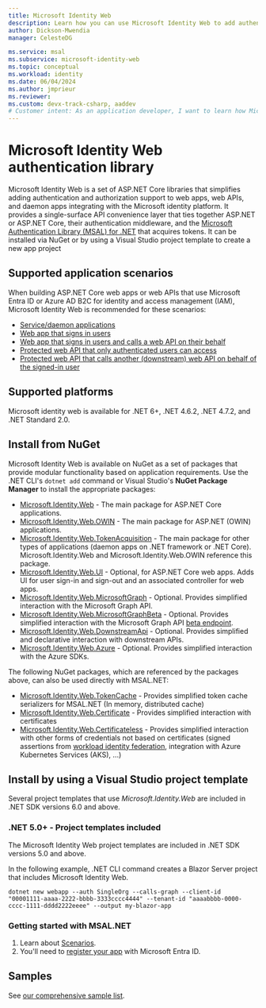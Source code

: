 ```yaml
---
title: Microsoft Identity Web
description: Learn how you can use Microsoft Identity Web to add authentication and authorization to web apps, web APIs, and daemon applications. 
author: Dickson-Mwendia
manager: CelesteDG

ms.service: msal
ms.subservice: microsoft-identity-web
ms.topic: conceptual
ms.workload: identity
ms.date: 06/04/2024
ms.author: jmprieur
ms.reviewer:
ms.custom: devx-track-csharp, aaddev
# Customer intent: As an application developer, I want to learn how Microsoft Identity Web can help me protect my services with the Microsoft identity platform. 
---
```


# Microsoft Identity Web authentication library

Microsoft Identity Web is a set of ASP.NET Core libraries that simplifies adding authentication and authorization support to web apps,  web APIs, and daemon apps integrating with the Microsoft identity platform. It provides a single-surface API convenience layer  that ties together ASP.NET or ASP.NET Core, their authentication middleware, and the [Microsoft Authentication Library (MSAL) for .NET](https://github.com/azuread/microsoft-authentication-library-for-dotnet) that acquires tokens. It can be installed via NuGet or by using a Visual Studio project template to create a new app project

## Supported application scenarios

When building ASP.NET Core web apps or web APIs that use Microsoft Entra ID or Azure AD B2C for identity and access management (IAM), Microsoft Identity Web is recommended for these scenarios:

- [Service/daemon applications](/azure/active-directory/develop/scenario-daemon-overview)
- [Web app that signs in users](/azure/active-directory/develop/scenario-web-app-sign-user-overview)
- [Web app that signs in users and calls a web API on their behalf](/azure/active-directory/develop/scenario-web-app-call-api-overview)
- [Protected web API that only authenticated users can access](/azure/active-directory/develop/scenario-protected-web-api-overview)
- [Protected web API that calls another (downstream) web API on behalf of the signed-in user](/azure/active-directory/develop/scenario-web-api-call-api-overview)

## Supported platforms

Microsoft identity web is available for .NET 6+, .NET 4.6.2, .NET 4.7.2, and .NET Standard 2.0.

## Install from NuGet

Microsoft Identity Web is available on NuGet as a set of packages that provide modular functionality based on application requirements. Use the .NET CLI's `dotnet add` command or Visual Studio's **NuGet Package Manager** to install the appropriate packages:

- [Microsoft.Identity.Web](https://www.nuget.org/packages/Microsoft.Identity.Web) - The main package for ASP.NET Core applications.
- [Microsoft.Identity.Web.OWIN](https://www.nuget.org/packages/Microsoft.Identity.Web.OWIN) - The main package for ASP.NET (OWIN) applications.
- [Microsoft.Identity.Web.TokenAcquisition](https://www.nuget.org/packages/Microsoft.Identity.Web.TokenAcquisition) - The main package for other types of applications (daemon apps on .NET framework or .NET Core). Microsoft.Identity.Web and Microsoft.Identity.Web.OWIN reference this package. 
- [Microsoft.Identity.Web.UI](https://www.nuget.org/packages/Microsoft.Identity.Web.UI) - Optional, for ASP.NET Core web apps. Adds UI for user sign-in and sign-out and an associated controller for web apps.
- [Microsoft.Identity.Web.MicrosoftGraph](https://www.nuget.org/packages/Microsoft.Identity.Web.MicrosoftGraph) - Optional. Provides simplified interaction with the Microsoft Graph API.
- [Microsoft.Identity.Web.MicrosoftGraphBeta](https://www.nuget.org/packages/Microsoft.Identity.Web.MicrosoftGraphBeta) - Optional. Provides simplified interaction with the Microsoft Graph API [beta endpoint](/graph/api/overview?view=graph-rest-beta&preserve-view=true).
- [Microsoft.Identity.Web.DownstreamApi](https://www.nuget.org/packages/Microsoft.Identity.Web.DownstreamApi) - Optional. Provides simplified and declarative interaction with downstream APIs.
- [Microsoft.Identity.Web.Azure](https://www.nuget.org/packages/Microsoft.Identity.Web.Azure) - Optional. Provides simplified interaction with the Azure SDKs.

The following NuGet packages, which are referenced by the packages above, can also be used directly with MSAL.NET:

- [Microsoft.Identity.Web.TokenCache](https://www.nuget.org/packages/Microsoft.Identity.Web.TokenCache) - Provides simplified token cache serializers for MSAL.NET (In memory, distributed cache)
- [Microsoft.Identity.Web.Certificate](https://www.nuget.org/packages/Microsoft.Identity.Web.Certificate) - Provides simplified interaction with certificates
- [Microsoft.Identity.Web.Certificateless](https://www.nuget.org/packages/Microsoft.Identity.Web.Certificateless) - Provides simplified interaction with other forms of credentials not based on certificates (signed assertions from [workload identity federation](/azure/active-directory/workload-identities/workload-identity-federation), integration with Azure Kubernetes Services (AKS), ...)

## Install by using a Visual Studio project template

Several project templates that use *Microsoft.Identity.Web* are included in .NET SDK versions 6.0 and above.

### .NET 5.0+ - Project templates included

The Microsoft Identity Web project templates are included in .NET SDK versions 5.0 and above.

In the following example, .NET CLI command creates a Blazor Server project that includes Microsoft Identity Web.

```dotnetcli
dotnet new webapp --auth SingleOrg --calls-graph --client-id "00001111-aaaa-2222-bbbb-3333cccc4444" --tenant-id "aaaabbbb-0000-cccc-1111-dddd2222eeee" --output my-blazor-app
```
<!-- 
## Conceptual documentation

-->


### Getting started with MSAL.NET

1. Learn about [Scenarios](./getting-started/scenarios.md).
1. You'll need to [register your app](/azure/active-directory/develop/quickstart-register-app) with Microsoft Entra ID.

## Samples

See [our comprehensive sample list](/azure/active-directory/develop/active-directory-v2-code-samples).
